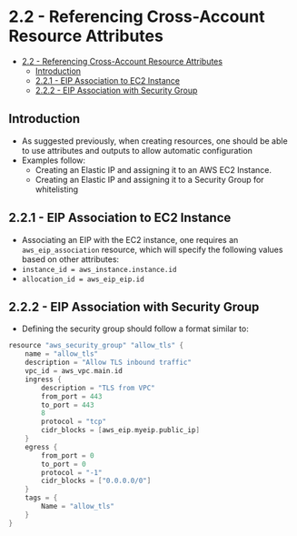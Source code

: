 # 2.2 - Referencing Cross-Account Resource Attributes

- [2.2 - Referencing Cross-Account Resource Attributes](#22---referencing-cross-account-resource-attributes)
  - [Introduction](#introduction)
  - [2.2.1 - EIP Association to EC2 Instance](#221---eip-association-to-ec2-instance)
  - [2.2.2 - EIP Association with Security Group](#222---eip-association-with-security-group)

## Introduction

- As suggested previously, when creating resources, one should be able to use attributes and outputs to allow automatic configuration
- Examples follow:
  - Creating an Elastic IP and assigning it to an AWS EC2 Instance.
  - Creating an Elastic IP and assigning it to a Security Group for whitelisting

## 2.2.1 - EIP Association to EC2 Instance

- Associating an EIP with the EC2 instance, one requires an `aws_eip_association` resource, which will specify the following values based on other attributes:
- `instance_id = aws_instance.instance.id`
- `allocation_id = aws_eip_eip.id`

## 2.2.2 - EIP Association with Security Group

- Defining the security group should follow a format similar to:

```go
resource "aws_security_group" "allow_tls" {
    name = "allow_tls"
    description = "Allow TLS inbound traffic"
    vpc_id = aws_vpc.main.id
    ingress {
        description = "TLS from VPC"
        from_port = 443
        to_port = 443
        8
        protocol = "tcp"
        cidr_blocks = [aws_eip.myeip.public_ip]
    }
    egress {
        from_port = 0
        to_port = 0
        protocol = "-1"
        cidr_blocks = ["0.0.0.0/0"]
    }
    tags = {
        Name = "allow_tls"
    }
}
```
